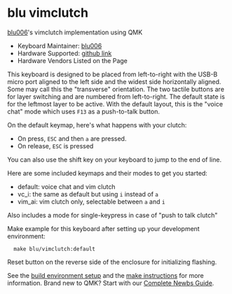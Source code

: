 # blu vimclutch

[blu006](https://github.com/blu006)'s vimclutch implementation using QMK

* Keyboard Maintainer: [blu006](https://github.com/blu006)
* Hardware Supported: [github link](https://github.com/blu006/vimclutch_hw)
* Hardware Vendors Listed on the Page

This keyboard is designed to be placed from left-to-right with the USB-B micro port aligned to the left side and the widest side horizontally aligned.  Some may call this the "transverse" orientation.  The two tactile buttons are for layer switching and are numbered from left-to-right.  The default state is for the leftmost layer to be active.  With the default layout, this is the "voice chat" mode which uses `F13` as a push-to-talk button.

On the default keymap, here's what happens with your clutch:
* On press, `ESC` and then `a` are pressed.
* On release, `ESC` is pressed

You can also use the shift key on your keyboard to jump to the end of line.

Here are some included keymaps and their modes to get you started:
* default: voice chat and vim clutch
* vc_i: the same as default but using `i` instead of `a`
* vim_ai: vim clutch only, selectable between `a` and `i`

Also includes a mode for single-keypress in case of "push to talk clutch"

Make example for this keyboard after setting up your development environment:

      make blu/vimclutch:default

Reset button on the reverse side of the enclosure for initializing flashing.

See the [build environment setup](https://docs.qmk.fm/#/getting_started_build_tools) and the [make instructions](https://docs.qmk.fm/#/getting_started_make_guide) for more information. Brand new to QMK? Start with our [Complete Newbs Guide](https://docs.qmk.fm/#/newbs).
